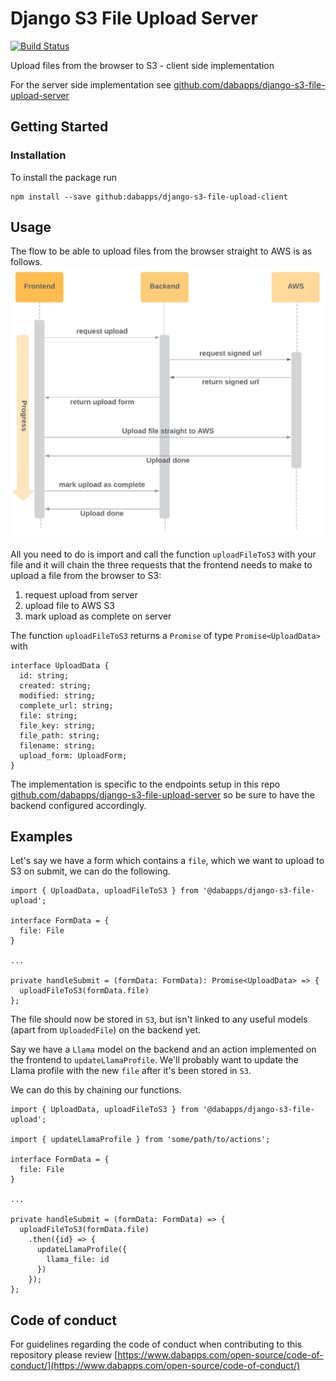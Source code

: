 Django S3 File Upload Server
===================
[![Build Status](https://travis-ci.com/dabapps/django-s3-file-upload-client.svg?token=k7ApnEQbpXLoWVm5Bc9o&branch=master)](https://travis-ci.com/dabapps/django-s3-file-upload-client)

Upload files from the browser to S3 - client side implementation

For the server side implementation see [github.com/dabapps/django-s3-file-upload-server](https://github.com/dabapps/django-s3-file-upload-server)

## Getting Started

### Installation

To install the package run

    npm install --save github:dabapps/django-s3-file-upload-client


## Usage
The flow to be able to upload files from the browser straight to AWS is as follows.
![Flow S3 file uploads](images/flow-s3-file-uploads.png)

All you need to do is import and call the function `uploadFileToS3` with your file and it will chain the three requests that the frontend needs to make to upload a file from the browser to S3:
1. request upload from server
2. upload file to AWS S3
3. mark upload as complete on server

The function `uploadFileToS3` returns a `Promise` of type `Promise<UploadData>` with
```
interface UploadData {
  id: string;
  created: string;
  modified: string;
  complete_url: string;
  file: string;
  file_key: string;
  file_path: string;
  filename: string;
  upload_form: UploadForm;
}
```

The implementation is specific to the endpoints setup in this repo [github.com/dabapps/django-s3-file-upload-server](https://github.com/dabapps/django-s3-file-upload-server) so be sure to have the backend configured accordingly.

## Examples
Let's say we have a form which contains a `file`, which we want to upload to S3 on submit, we can do the following.
```
import { UploadData, uploadFileToS3 } from '@dabapps/django-s3-file-upload';

interface FormData = {
  file: File
}

...

private handleSubmit = (formData: FormData): Promise<UploadData> => {
  uploadFileToS3(formData.file)
};
```

The file should now be stored in `S3`, but isn't linked to any useful models (apart from `UploadedFile`) on the backend yet.

Say we have a `Llama` model on the backend and an action implemented on the frontend to `updateLlamaProfile`. We'll probably want to update the Llama profile with the new `file` after it's been stored in `S3`.

We can do this by chaining our functions.

```
import { UploadData, uploadFileToS3 } from '@dabapps/django-s3-file-upload';

import { updateLlamaProfile } from 'some/path/to/actions';

interface FormData = {
  file: File
}

...

private handleSubmit = (formData: FormData) => {
  uploadFileToS3(formData.file)
    .then({id} => {
      updateLlamaProfile({
        llama_file: id
      })
    });
};
```

## Code of conduct

For guidelines regarding the code of conduct when contributing to this repository please review [https://www.dabapps.com/open-source/code-of-conduct/](https://www.dabapps.com/open-source/code-of-conduct/)
